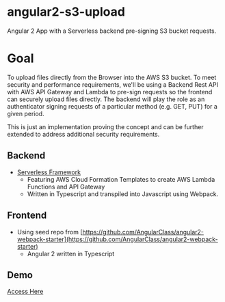 # angular2-s3-upload
Angular 2 App with a Serverless backend pre-signing S3 bucket requests.


# Goal

To upload files directly from the Browser into the AWS S3 bucket. To meet security and performance requirements, we'll be using a Backend Rest API with AWS API Gateway and Lambda to pre-sign requests so the frontend can securely upload files directly. The backend will play the role as an authenticator signing requests of a particular method (e.g. GET, PUT) for a given period.

This is just an implementation proving the concept and can be further extended to address additional security requirements.

## Backend

* [Serverless Framework](https://serverless.com/)
    * Featuring AWS Cloud Formation Templates to create AWS Lambda Functions and API Gateway
    * Written in Typescript and transpiled into Javascript using Webpack.


## Frontend

* Using seed repo from [https://github.com/AngularClass/angular2-webpack-starter](https://github.com/AngularClass/angular2-webpack-starter)
    * Angular 2 written in Typescript


## Demo

[Access Here](http://angular-s3-upload-fe.s3-website-ap-southeast-2.amazonaws.com/)
